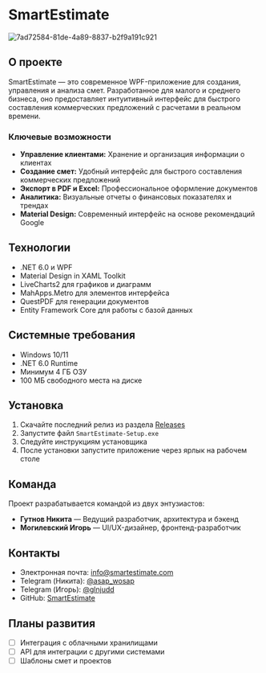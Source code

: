 # SmartEstimate

![7ad72584-81de-4a89-8837-b2f9a191c921](https://github.com/user-attachments/assets/f779f98a-ccc1-4d03-97c6-2fe8f7f1eb36)

## О проекте

SmartEstimate — это современное WPF-приложение для создания, управления и анализа смет. Разработанное для малого и среднего бизнеса, оно предоставляет интуитивный интерфейс для быстрого составления коммерческих предложений с расчетами в реальном времени.

### Ключевые возможности

- **Управление клиентами:** Хранение и организация информации о клиентах
- **Создание смет:** Удобный интерфейс для быстрого составления коммерческих предложений
- **Экспорт в PDF и Excel:** Профессиональное оформление документов
- **Аналитика:** Визуальные отчеты о финансовых показателях и трендах
- **Material Design:** Современный интерфейс на основе рекомендаций Google

## Технологии

- .NET 6.0 и WPF
- Material Design in XAML Toolkit
- LiveCharts2 для графиков и диаграмм
- MahApps.Metro для элементов интерфейса
- QuestPDF для генерации документов
- Entity Framework Core для работы с базой данных

## Системные требования

- Windows 10/11
- .NET 6.0 Runtime
- Минимум 4 ГБ ОЗУ
- 100 МБ свободного места на диске

## Установка

1. Скачайте последний релиз из раздела [Releases](https://github.com/smartestimate/releases)
2. Запустите файл `SmartEstimate-Setup.exe`
3. Следуйте инструкциям установщика
4. После установки запустите приложение через ярлык на рабочем столе

## Команда

Проект разрабатывается командой из двух энтузиастов:

- **Гутнов Никита** — Ведущий разработчик, архитектура и бэкенд
- **Могилевский Игорь** — UI/UX-дизайнер, фронтенд-разработчик

## Контакты

- Электронная почта: info@smartestimate.com
- Telegram (Никита): [@asap_wosap](https://t.me/asap_wosap)
- Telegram (Игорь): [@glnjudd](https://t.me/glnjudd)
- GitHub: [SmartEstimate](https://github.com/OverCome321/SmartEstimate-)

## Планы развития

- [ ] Интеграция с облачными хранилищами
- [ ] API для интеграции с другими системами
- [ ] Шаблоны смет и проектов

